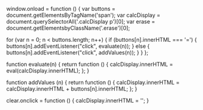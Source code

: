 window.onload = function () {
  var buttons = document.getElementsByTagName('span');
  var calcDisplay = document.querySelectorAll('.calcDisplay p')[0];
  var erase = document.getElementsbyClassName('.erase')[0];
  
  for (var n = 0; n < buttons.length; n++) {
    if (buttons[n].innerHTML === '=') {
      buttons[n].addEventListener("click", evaluate(n));
        }
     else
        {
       buttons[n].addEventListener("click", addValues(n));
    }
  }
};

function evaluate(n) {
  return function () {
    calcDisplay.innerHTML = eval(calcDisplay.innerHTML);
  };
}

function addValues (n) {
  return function () {
  calcDisplay.innerHTML = calcDisplay.innerHTML + buttons[n].innerHTML;
  };
}


clear.onclick = function () {
  calcDisplay.innerHTML = '';
}